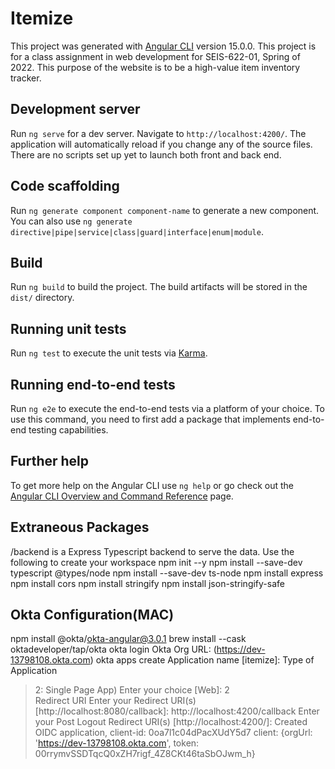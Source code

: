 # Itemize

This project was generated with [Angular CLI](https://github.com/angular/angular-cli) version 15.0.0.
This project is for a class assignment in web development for SEIS-622-01, Spring of 2022. 
This purpose of the website is to be a high-value item inventory tracker.

## Development server

Run `ng serve` for a dev server. Navigate to `http://localhost:4200/`. The application will automatically reload if you change any of the source files. There are no scripts set up yet to launch both front and back end. 

## Code scaffolding

Run `ng generate component component-name` to generate a new component. You can also use `ng generate directive|pipe|service|class|guard|interface|enum|module`.

## Build

Run `ng build` to build the project. The build artifacts will be stored in the `dist/` directory.

## Running unit tests

Run `ng test` to execute the unit tests via [Karma](https://karma-runner.github.io).

## Running end-to-end tests

Run `ng e2e` to execute the end-to-end tests via a platform of your choice. To use this command, you need to first add a package that implements end-to-end testing capabilities.

## Further help

To get more help on the Angular CLI use `ng help` or go check out the [Angular CLI Overview and Command Reference](https://angular.io/cli) page.

## Extraneous Packages
/backend is a Express Typescript backend to serve the data. Use the following to create your workspace
    npm init --y
    npm install --save-dev typescript @types/node
    npm install --save-dev ts-node
    npm install express
    npm install cors
    npm install stringify
    npm install json-stringify-safe


## Okta Configuration(MAC)

npm install @okta/okta-angular@3.0.1
brew install --cask oktadeveloper/tap/okta 
okta login
Okta Org URL: (https://dev-13798108.okta.com) 
okta apps create
Application name [itemize]: 
Type of Application
> 2: Single Page App)
Enter your choice [Web]: 2   
Redirect URI
Enter your Redirect URI(s) [http://localhost:8080/callback]: http://localhost:4200/callback
Enter your Post Logout Redirect URI(s) [http://localhost:4200/]: 
Created OIDC application, client-id: 0oa7l1c04dPacXUdY5d7
client: {orgUrl: 'https://dev-13798108.okta.com', token: 00rrymvSSDTqcQ0xZH7rigf_4Z8CKt46taSbOJwm_h}
